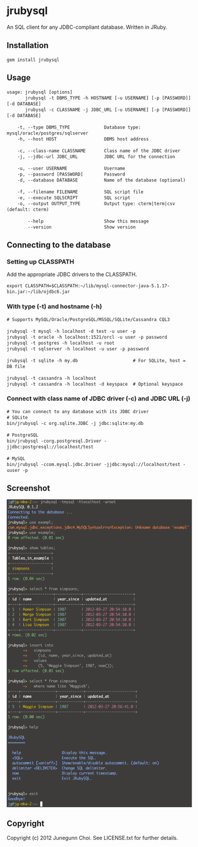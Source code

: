 jrubysql
========
An SQL client for any JDBC-compliant database. Written in JRuby.

Installation
------------

```
gem install jrubysql
```

Usage
-----

```
usage: jrubysql [options]
       jrubysql -t DBMS_TYPE -h HOSTNAME [-u USERNAME] [-p [PASSWORD]] [-d DATABASE]
       jrubysql -c CLASSNAME -j JDBC_URL [-u USERNAME] [-p [PASSWORD]] [-d DATABASE]

    -t, --type DBMS_TYPE             Database type: mysql/oracle/postgres/sqlserver
    -h, --host HOST                  DBMS host address

    -c, --class-name CLASSNAME       Class name of the JDBC driver
    -j, --jdbc-url JDBC_URL          JDBC URL for the connection

    -u, --user USERNAME              Username
    -p, --password [PASSWORD]        Password
    -d, --database DATABASE          Name of the database (optional)

    -f, --filename FILENAME          SQL script file
    -e, --execute SQLSCRIPT          SQL script
    -o, --output OUTPUT_TYPE         Output type: cterm|term|csv (default: cterm)

        --help                       Show this message
        --version                    Show version
```

Connecting to the database
--------------------------

### Setting up CLASSPATH
Add the appropriate JDBC drivers to the CLASSPATH.

```
export CLASSPATH=$CLASSPATH:~/lib/mysql-connector-java-5.1.17-bin.jar:~/lib/ojdbc6.jar
```

### With type (-t) and hostname (-h)

```
# Supports MySQL/Oracle/PostgreSQL/MSSQL/SQLite/Cassandra CQL3

jrubysql -t mysql -h localhost -d test -u user -p
jrubysql -t oracle -h localhost:1521/orcl -u user -p password
jrubysql -t postgres -h localhost -u root
jrubysql -t sqlserver -h localhost -u user -p password

jrubysql -t sqlite -h my.db                     # For SQLite, host = DB file

jrubysql -t cassandra -h localhost
jrubysql -t cassandra -h localhost -d keyspace  # Optional keyspace
```

### Connect with class name of JDBC driver (-c) and JDBC URL (-j)

```
# You can connect to any database with its JDBC driver
# SQLite
bin/jrubysql -c org.sqlite.JDBC -j jdbc:sqlite:my.db

# PostgreSQL
bin/jrubysql -corg.postgresql.Driver -jjdbc:postgresql://localhost/test

# MySQL
bin/jrubysql -ccom.mysql.jdbc.Driver -jjdbc:mysql://localhost/test -uuser -p
```

Screenshot
----------
![](https://github.com/junegunn/jrubysql/raw/master/screenshots/simpsons.png)

Copyright
---------
Copyright (c) 2012 Junegunn Choi. See LICENSE.txt for
further details.

